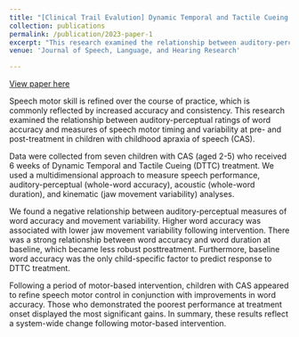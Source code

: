 ```yaml
---
title: "[Clinical Trail Evalution] Dynamic Temporal and Tactile Cueing (DTTC) Treatment"
collection: publications
permalink: /publication/2023-paper-1
excerpt: "This research examined the relationship between auditory-perceptual ratings of word accuracy and measures of speech motor timing and variability at pre- and post-treatment in children with childhood apraxia of speech (CAS). We found 1) a negative relationship between auditory-perceptual measures of word accuracy and movement variability; 2) participants who demonstrated the poorest performance at treatment onset displayed the most significant gains."
venue: 'Journal of Speech, Language, and Hearing Research'

---
```


[View paper here](https://pubmed.ncbi.nlm.nih.gov/37379241/)

Speech motor skill is refined over the course of practice, which is commonly reflected by increased accuracy and consistency. This research examined the relationship between auditory-perceptual ratings of word accuracy and measures of speech motor timing and variability at pre- and post-treatment in children with childhood apraxia of speech (CAS). 

Data were collected from seven children with CAS (aged 2-5) who received 6 weeks of Dynamic Temporal and Tactile Cueing (DTTC) treatment. We used a multidimensional approach to measure speech performance, auditory-perceptual (whole-word accuracy), acoustic (whole-word duration), and kinematic (jaw movement variability) analyses.

We found a negative relationship between auditory-perceptual measures of word accuracy and movement variability. Higher word accuracy was associated with lower jaw movement variability following intervention. There was a strong relationship between word accuracy and word duration at baseline, which became less robust posttreatment. Furthermore, baseline word accuracy was the only child-specific factor to predict response to DTTC treatment.

Following a period of motor-based intervention, children with CAS appeared to refine speech motor control in conjunction with improvements in word accuracy. Those who demonstrated the poorest performance at treatment onset displayed the most significant gains. In summary, these results reflect a system-wide change following motor-based intervention.